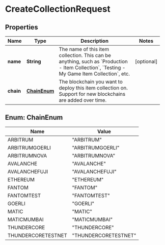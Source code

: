 

# CreateCollectionRequest


## Properties

| Name | Type | Description | Notes |
|------------ | ------------- | ------------- | -------------|
|**name** | **String** | The name of this item collection. This can be anything, such as &#x60;Production - Item Collection&#x60;, &#x60;Testing - My Game Item Collection&#x60;, etc. |  [optional] |
|**chain** | [**ChainEnum**](#ChainEnum) | The blockchain you want to deploy this item collection on. Support for new blockchains are added over time. |  |



## Enum: ChainEnum

| Name | Value |
|---- | -----|
| ARBITRUM | &quot;ARBITRUM&quot; |
| ARBITRUMGOERLI | &quot;ARBITRUMGOERLI&quot; |
| ARBITRUMNOVA | &quot;ARBITRUMNOVA&quot; |
| AVALANCHE | &quot;AVALANCHE&quot; |
| AVALANCHEFUJI | &quot;AVALANCHEFUJI&quot; |
| ETHEREUM | &quot;ETHEREUM&quot; |
| FANTOM | &quot;FANTOM&quot; |
| FANTOMTEST | &quot;FANTOMTEST&quot; |
| GOERLI | &quot;GOERLI&quot; |
| MATIC | &quot;MATIC&quot; |
| MATICMUMBAI | &quot;MATICMUMBAI&quot; |
| THUNDERCORE | &quot;THUNDERCORE&quot; |
| THUNDERCORETESTNET | &quot;THUNDERCORETESTNET&quot; |




